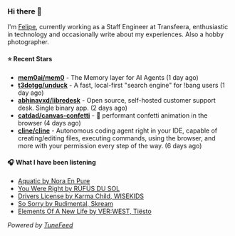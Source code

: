 ### Hi there 👋

I'm [Felipe](https://felipevm.com), currently working as a Staff Engineer at Transfeera, enthusiastic in technology and occasionally write about my experiences. Also a hobby photographer.

#### ⭐ Recent Stars
- **[mem0ai/mem0](https://github.com/mem0ai/mem0)** - The Memory layer for AI Agents (1 day ago)
- **[t3dotgg/unduck](https://github.com/t3dotgg/unduck)** - A fast, local-first &#34;search engine&#34; for !bang users (1 day ago)
- **[abhinavxd/libredesk](https://github.com/abhinavxd/libredesk)** - Open source, self-hosted customer support desk. Single binary app. (2 days ago)
- **[catdad/canvas-confetti](https://github.com/catdad/canvas-confetti)** - 🎉 performant confetti animation in the browser (4 days ago)
- **[cline/cline](https://github.com/cline/cline)** - Autonomous coding agent right in your IDE, capable of creating/editing files, executing commands, using the browser, and more with your permission every step of the way. (6 days ago)

#### 🎧 What I have been listening
- [Aquatic by Nora En Pure](https://open.spotify.com/track/4PJaGVVVYNSN9EZJmMLtfK)
- [You Were Right by RÜFÜS DU SOL](https://open.spotify.com/track/5HGxLtYxTriF7mMiriSpaz)
- [Drivers License by Karma Child, WISEKIDS](https://open.spotify.com/track/6xg4Auc6lQ75fTuzckPdMF)
- [So Sorry by Rudimental, Skream](https://open.spotify.com/track/0m8Mz4HBphiBVEiI99u8jU)
- [Elements Of A New Life by VER:WEST, Tiësto](https://open.spotify.com/track/4aoT4eYesZWIwifnIFRgcs)

_Powered by [TuneFeed](https://tunefeed.app?ref=github.com)_
